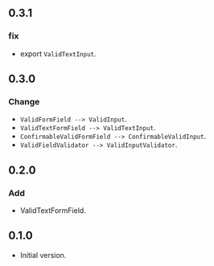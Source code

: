 ## 0.3.1

### fix

- export `ValidTextInput`.

## 0.3.0

### Change

- `ValidFormField --> ValidInput`.
- `ValidTextFormField --> ValidTextInput`.
- `ConfirmableValidFormField --> ConfirmableValidInput`.
- `ValidFieldValidator --> ValidInputValidator`.

## 0.2.0

### Add

- ValidTextFormField.

## 0.1.0

- Initial version.
